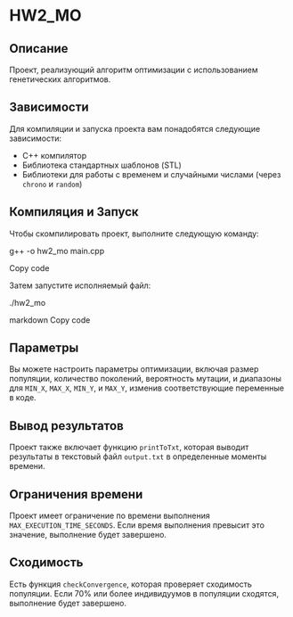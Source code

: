 # HW2_MO

## Описание

Проект, реализующий алгоритм оптимизации с использованием генетических алгоритмов.

## Зависимости

Для компиляции и запуска проекта вам понадобятся следующие зависимости:

- C++ компилятор
- Библиотека стандартных шаблонов (STL)
- Библиотеки для работы с временем и случайными числами (через `chrono` и `random`)

## Компиляция и Запуск

Чтобы скомпилировать проект, выполните следующую команду:

g++ -o hw2_mo main.cpp

Copy code

Затем запустите исполняемый файл:

./hw2_mo

markdown
Copy code

## Параметры

Вы можете настроить параметры оптимизации, включая размер популяции, количество поколений, вероятность мутации, и диапазоны для `MIN_X`, `MAX_X`, `MIN_Y`, и `MAX_Y`, изменив соответствующие переменные в коде.

## Вывод результатов

Проект также включает функцию `printToTxt`, которая выводит результаты в текстовый файл `output.txt` в определенные моменты времени.

## Ограничения времени

Проект имеет ограничение по времени выполнения `MAX_EXECUTION_TIME_SECONDS`. Если время выполнения превысит это значение, выполнение будет завершено.

## Сходимость

Есть функция `checkConvergence`, которая проверяет сходимость популяции. Если 70% или более индивидуумов в популяции сходятся, выполнение будет завершено.

